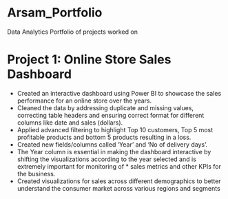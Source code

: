 # Arsam_Portfolio
Data Analytics Portfolio of projects worked on
# Project 1: Online Store Sales Dashboard 
* Created an interactive dashboard using Power BI to showcase the sales performance for an online store over the years.
* Cleaned the data by addressing duplicate and missing values, correcting table headers and ensuring correct format for different columns like date and sales (dollars).
* Applied advanced filtering to highlight Top 10 customers, Top 5 most profitable products and bottom 5 products resulting in a loss.
* Created new fields/columns called ‘Year’ and ‘No of delivery days’.
* The Year column is essential in making the dashboard interactive by shifting the visualizations according to the year selected and is extremely important for monitoring of * sales metrics and other KPIs for the business. 
* Created visualizations for sales across different demographics to better understand the consumer market across various regions and segments


